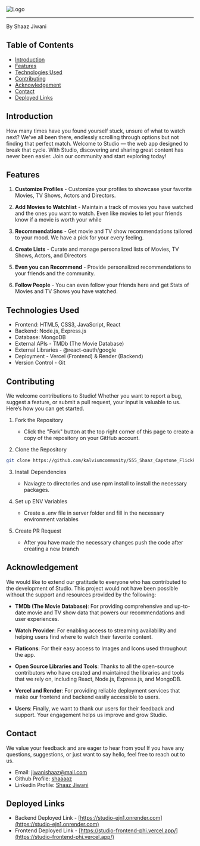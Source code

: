![Logo](https://i.ibb.co/3Wg6Ncd/Screenshot-2024-06-29-9-40-38-PM-removebg-preview.png)

***

By Shaaz Jiwani

## Table of Contents

- [Introduction](#introduction)
- [Features](#features)
- [Technologies Used](#technologies-used)
- [Contributing](#contributing)
- [Acknowledgement](#acknowledgement)
- [Contact](#contact)
- [Deployed Links](#deployed-links)

## Introduction

How many times have you found yourself stuck, unsure of what to watch next? We've all been there, endlessly scrolling through options but not finding that perfect match. Welcome to Studio — the web app designed to break that cycle. With Studio, discovering and sharing great content has never been easier. Join our community and start exploring today!

## Features

1. **Customize Profiles** - Customize your profiles to showcase your favorite Movies, TV Shows, Actors and Directors.

2. **Add Movies to Watchlist** - Maintain a track of movies you have watched and the ones you want to watch. Even like movies to let your friends know if a movie is worth your while

3. **Recommendations** - Get movie and TV show recommendations tailored to your mood. We have a pick for your every feeling.

4. **Create Lists** - Curate and manage personalized lists of Movies, TV Shows, Actors, and Directors

5. **Even you can Recommend** - Provide personalized recommendations to your friends and the community.

6. **Follow People** - You can even follow your friends here and get Stats of Movies and TV Shows you have watched.

## Technologies Used

- Frontend: HTML5, CSS3, JavaScript, React
- Backend: Node.js, Express.js
- Database: MongoDB
- External APIs - TMDb (The Movie Database)
- External Libraries - @react-oauth/google
- Deployment - Vercel (Frontend) & Render (Backend)
- Version Control - Git

## Contributing

We welcome contributions to Studio! Whether you want to report a bug, suggest a feature, or submit a pull request, your input is valuable to us. Here’s how you can get started.

1. Fork the Repository

     - Click the "Fork" button at the top right corner of this page to create a copy of the repository on your GitHub account.

2. Clone the Repository

  ```bash
git clone https://github.com/kalviumcommunity/S55_Shaaz_Capstone_FlickPicks
````

3. Install Dependencies

    - Naviagte to directories and use npm install to install the necessary packages.

4. Set up ENV Variables

     - Create a .env file in server folder and fill in the necessary environment variables

5. Create  PR Request

    - After you have made the necessary changes push the code after creating a new branch


## Acknowledgement

We would like to extend our gratitude to everyone who has contributed to the development of Studio. This project would not have been possible without the support and resources provided by the following:

- **TMDb (The Movie Database)**: For providing comprehensive and up-to-date movie and TV show data that powers our recommendations and user experiences.

- **Watch Provider**: For enabling access to streaming availability and helping users find where to watch their favorite content.

- **Flaticons**: For their easy access to Images and Icons used throughout the app.

- **Open Source Libraries and Tools**: Thanks to all the open-source contributors who have created and maintained the libraries and tools that we rely on, including React, Node.js, Express.js, and MongoDB.

- **Vercel and Render**: For providing reliable deployment services that make our frontend and backend easily accessible to users.

- **Users**: Finally, we want to thank our users for their feedback and support. Your engagement helps us improve and grow Studio.

## Contact

We value your feedback and are eager to hear from you! If you have any questions, suggestions, or just want to say hello, feel free to reach out to us.

- Email: [jiwanishaaz@mail.com](mailto:jiwanishaaz@mail.com)
- Github Profile: [shaaaaz](https://github.com/shaaaaz)
- Linkedin Profile: [Shaaz Jiwani](https://www.linkedin.com/in/shaaz-jiwani-7b271628b/)

## Deployed Links

- Backend Deployed Link - [https://studio-ejn1.onrender.com](https://studio-ejn1.onrender.com)
- Frontend Deployed Link - [https://studio-frontend-phi.vercel.app/](https://studio-frontend-phi.vercel.app/)